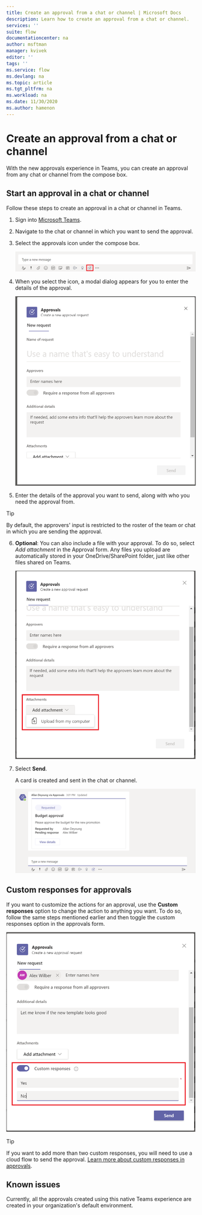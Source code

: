 ```yaml
---
title: Create an approval from a chat or channel | Microsoft Docs
description: Learn how to create an approval from a chat or channel.
services: ''
suite: flow
documentationcenter: na
author: msftman
manager: kvivek
editor: ''
tags: ''
ms.service: flow
ms.devlang: na
ms.topic: article
ms.tgt_pltfrm: na
ms.workload: na
ms.date: 11/30/2020
ms.author: hamenon
---
```


# Create an approval from a chat or channel

With the new approvals experience in Teams, you can create an approval from any chat or channel from the compose box.

## Start an approval in a chat or channel

Follow these steps to create an approval in a chat or channel in Teams.

1. Sign into [Microsoft Teams](https://teams.microsoft.com).

2. Navigate to the chat or channel in which you want to send the approval.

3. Select the approvals icon under the compose box.
   
   ![Start an approval in chat](../media/native-approvals-in-teams/approvals-compose-box.png)

4. When you select the icon, a modal dialog appears for you to enter the details of the approval.

   ![Approvals form](../media/native-approvals-in-teams/approvals-dialog-box.png)

5. Enter the details of the approval you want to send, along with who you need the approval from.

>[!TIP]
>By default, the approvers' input is restricted to the roster of the team or chat in which you are sending the approval.

6. **Optional**: You can also include a file with your approval. To do so, select *Add attachment* in the Approval form. Any files you upload are automatically stored in your OneDrive/SharePoint folder, just like other files shared on Teams.

   ![Add attachment to approvals](../media/native-approvals-in-teams/approval-attach.png)


7. Select **Send**. 

   A card is created and sent in the chat or channel.

   ![Approvals card](../media/native-approvals-in-teams/approvals-card.png)

## Custom responses for approvals

If you want to customize the actions for an approval, use the **Custom responses** option to change the action to anything you want. To do so, follow the same steps mentioned earlier and then toggle the custom responses option in the approvals form.

   ![Custom responses](../media/native-approvals-in-teams/custom-responses.png)

>[!TIP]
>If you want to add more than two custom responses, you will need to use a cloud flow to send the approval. [Learn more about custom responses in approvals](../create-approval-response-options.md).


## Known issues

Currently, all the approvals created using this native Teams experience are created in your organization's default environment.

